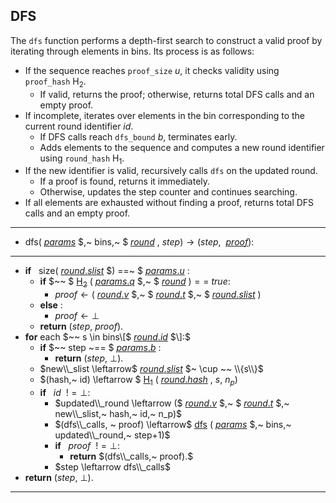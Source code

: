 ## DFS
The `dfs` function performs a depth-first search to construct a valid proof by iterating through elements in bins. 
Its process is as follows:
- If the sequence reaches `proof_size` $u$, it checks validity using `proof_hash` $\mathsf{H_2}$.
  - If valid, returns the proof; otherwise, returns total DFS calls and an empty proof.
- If incomplete, iterates over elements in the bin corresponding to the current round identifier $id$.
  - If DFS calls reach `dfs_bound` $b$, terminates early.
  - Adds elements to the sequence and computes a new round identifier using `round_hash` $\mathsf{H_1}$.
- If the new identifier is valid, recursively calls `dfs` on the updated round.
  - If a proof is found, returns it immediately.
  - Otherwise, updates the step counter and continues searching.
- If all elements are exhausted without finding a proof, returns total DFS calls and an empty proof.

---

- $\mathsf{dfs} ($ [$params$](variables#parameters) $,~ bins,~ $ [$round$](variables#round) $,~ step) \rightarrow (step, ~$ [$proof$](variables#proof)$)$:
---
- **if** $~~ \mathsf{size}($ [$round.slist$](variables#round-slist) $) ==~ $ [$params.u$](variables#params-u) $:$
  - **if** $~~ $ [$\mathsf{H_2}$](hash_functions#proof-hash) $($ [$params.q$](variables#params-q) $,~ $ [$round$](variables#round) $) ==~ true :$
    - $proof \leftarrow ($ [$round.v$](variables#round-v) $,~ $ [$round.t$](variables#round-t) $,~ $ [$round.slist$](variables#round-slist) $)$
  - **else** : 
    - $proof \leftarrow \bot$
  - **return** $(step,~ proof).$
- **for** each $~~ s \in bins\[$ [$round.id$](variables#round-id) $\]:$
  - **if** $~~ step ~== $ [$params.b$](variables#params-b) $:$
    - **return** $(step,~ \bot).$
  - $new\\_slist \leftarrow$ [$round.slist$](variables#round-slist) $~ \cup ~~ \\{s\\}$
  - $(hash,~ id) \leftarrow $ [$\mathsf{H_1}$](hash_functions#round-hash) $($ [$round.hash$](variables#round-digest) $,~ s,~ n_p)$
  - **if** $~~ id ~~!= \bot:$
    - $updated\\_round \leftarrow ($ [$round.v$](variables#round-v) $,~ $ [$round.t$](variables#round-t) $,~ new\\_slist,~ hash,~ id,~ n_p)$
    - $(dfs\\_calls, ~ proof) \leftarrow$ [$\mathsf{dfs}$](#dfs) $($ [$params$](variables#parameters) $,~ bins,~ updated\\_round,~ step+1)$
    - **if** $~~ proof ~~!= \bot:$
      - **return** $(dfs\\_calls,~ proof).$
    - $step \leftarrow dfs\\_calls$
- **return** $(step,~ \bot).$
---
